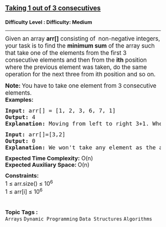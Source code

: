 <h2><a href="https://www.geeksforgeeks.org/problems/taking-1-out-of-3-consecutives4606/1?page=1&difficulty=Medium&status=unsolved&sortBy=submissions">Taking 1 out of 3 consecutives</a></h2><h3>Difficulty Level : Difficulty: Medium</h3><hr><div class="problems_problem_content__Xm_eO"><p><span style="font-size: 14pt;">Given an array <strong>arr[]</strong> consisting of <strong>&nbsp;</strong>non-negative integers, your task is to find the <strong>minimum sum</strong> of the array such that take one of the elements from the first 3 consecutive elements and then from the <strong>ith</strong> position where the previous element was taken, do the same operation for the next three from ith position and so on.<br></span></p>
<p><span style="font-size: 14pt;"><strong>Note: </strong>You have to take one element from 3 consecutive elements.</span><br><span style="font-size: 18px;"><strong>Examples:</strong></span></p>
<pre><span style="font-size: 18px;"><strong>Input: </strong>arr[] = [1, 2, 3, 6, 7, 1]
<strong>Output: </strong>4
<strong>Explanation: </strong>Moving from left to right 3+1. When 3 is added next 3 consecutive elements be 6, 7 and 1, from which we take 1. Which covers all subarray of lenght 3 (3+1=4).</span></pre>
<pre><span style="font-size: 18px;"><strong>Input: </strong>arr[]=[3,2]
<strong>Output: </strong>0
<strong>Explanation: </strong>We won't take any element as the array length is less than 3.</span>
</pre>
<p><span style="font-size: 18px;"><strong>Expected Time Complexity:</strong> O(n)<br><strong>Expected Auxiliary Space: </strong>O(n)</span></p>
<p><span style="font-size: 18px;"><strong>Constraints:</strong><br>1 ≤ arr.size() ≤ 10<sup>6</sup><br>1 ≤ arr[i] ≤ 10<sup>6</sup></span></p></div><br><p><span style=font-size:18px><strong>Topic Tags : </strong><br><code>Arrays</code>&nbsp;<code>Dynamic Programming</code>&nbsp;<code>Data Structures</code>&nbsp;<code>Algorithms</code>&nbsp;